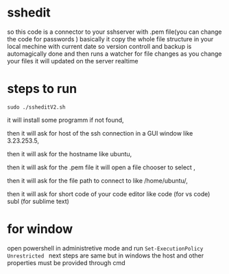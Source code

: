 # sshedit
so this code is a connector to your sshserver with .pem file(you can change the code for passwords )
basically it copy the whole file structure in your local mechine with current date so version controll and backup is automagically done
and then runs a watcher for file changes as you change your files it will updated on the server realtime
# steps to run 
`sudo ./ssheditV2.sh`

it will install some programm if not found,

then it will ask for host of the ssh connection in a GUI window like 3.23.253.5,

then it will ask for the hostname like ubuntu,

then it will ask for the .pem file it will open a file chooser to select ,

then it will ask for the file path to connect to like /home/ubuntu/,

then it will ask for short code of your code editor like code (for vs code) subl (for sublime text)
# for window 
open powershell in administretive mode and run `Set-ExecutionPolicy Unrestricted `
next steps are same but in windows the host and other properties must be provided through cmd
